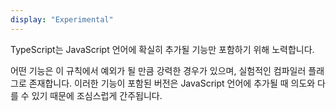 ```yaml
---
display: "Experimental"
---
```


TypeScript는 JavaScript 언어에 확실히 추가될 기능만 포함하기 위해 노력합니다.

어떤 기능은 이 규칙에서 예외가 될 만큼 강력한 경우가 있으며, 실험적인 컴파일러 플래그로 존재합니다.
이러한 기능이 포함된 버전은 JavaScript 언어에 추가될 때 의도와 다를 수 있기 때문에 조심스럽게 간주됩니다.
